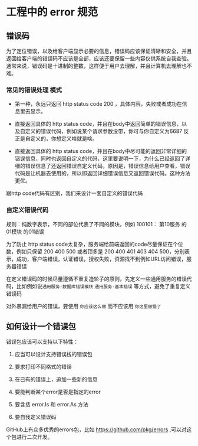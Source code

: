 # 工程中的 error 规范

## 错误码

为了定位错误，以及给客户端显示必要的信息，错误码应该保证清晰和安全，并且返回给客户端的错误码不应该是全部，应该还要保留一些内容仅供系统自我查验。通常来说，错误码是十进制的整数，这样便于用户去理解，并且计算机去理解也不难。

### 常见的错误处理 模式

- 第一种，永远只返回 http status code 200 ，具体内容，失败或者成功在信息里去显示。

- 直接返回具体的 http status code，并且在body中返回简单的错误信息，以及自定义的错误代码，例如说某个请求参数没带，你可与你自定义为6687 反正是自定义的，你想定义啥就是啥。

- 直接返回具体的 http status code，并且在body中尽可能的返回非常详细的错误信息，同时也返回自定义的代码，这里要说明一下，为什么已经返回了详细的错误信息了还返回错误自定义代码，原因是，错误信息给用户查看，错误代码是让机器去使用的，所以即返回详细错误信息又返回错误代码。这种方法更优。

跟http code代码有区别，我们来设计一套自定义的错误代码

### 自定义错误代码

规则：纯数字表示，不同的部位代表了不同的模块，例如 100101： 第10服务 的01模块 的01错误

为了防止 http status code太复杂，服务端给前端返回的code尽量保证在个位数，例如只保留 200 400 500 或者顶多是 200 400 401 403 404 500，分别表示，成功，客户端错误，认证错误，授权失败，资源找不到例如URL访问错误，服务器错误

在定义错误码的时候尽量遵循不重复造轮子的原则，先定义一些通用服务的错误代码，比如例如说`通用服务-数据库错误模块` `通用服务-基本错误` 等方式，避免了重复定义错误码

对外暴漏给用户的错误，要使用 `你应该这么做` 而不应该用 `你这里做错了`

## 如何设计一个错误包

错误包应该可以支持以下特性：

1. 应当可以设计支持错误栈的错误包

2. 要求打印不同格式的错误

3. 在已有的错误上，追加一些新的信息

4. 要能判断某个error是否是指定的error

5. 要含括 error.Is 和 error.As 方法

6. 要自我定义错误码

GitHub上有众多优秀的errors包，比如 https://github.com/pkg/errors ,可以对这个包进行二次开发。

